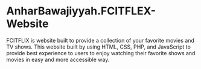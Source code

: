 # AnharBawajiyyah.FCITFLEX-Website
FCITFLIX is website built to provide a collection of your favorite movies and TV shows. This website built by using HTML, CSS, PHP, and JavaScript to provide best experience to users to enjoy watching their favorite shows and movies in easy and more accessible way.
